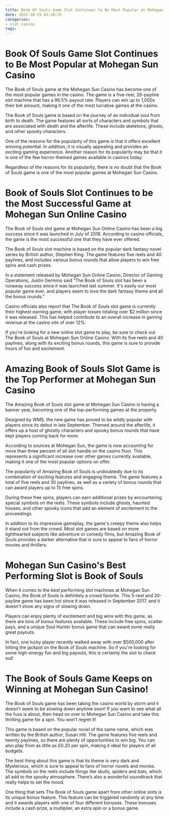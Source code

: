 ```yaml
---
title: Book Of Souls Game Slot Continues to Be Most Popular at Mohegan Sun Casino
date: 2022-10-29 03:20:25
categories:
- slot casino
tags:
---
```



#  Book Of Souls Game Slot Continues to Be Most Popular at Mohegan Sun Casino

The Book of Souls game at the Mohegan Sun Casino has become one of the most popular games in the casino. The game is a five-reel, 20-payline slot machine that has a 96.5% payout rate. Players can win up to 1,000x their bet amount, making it one of the most lucrative games at the casino.

The Book of Souls game is based on the journey of an individual soul from birth to death. The game features all sorts of characters and symbols that are associated with death and the afterlife. These include skeletons, ghosts, and other spooky characters.

One of the reasons for the popularity of this game is that it offers excellent winning potential. In addition, it is visually appealing and provides an exciting gaming experience. Another reason for its popularity may be that it is one of the few horror-themed games available in casinos today.

Regardless of the reasons for its popularity, there is no doubt that the Book of Souls game is one of the most popular games at Mohegan Sun Casino.

#  Book of Souls Slot Continues to be the Most Successful Game at Mohegan Sun Online Casino

The Book of Souls slot game at Mohegan Sun Online Casino has been a big success since it was launched in July of 2018. According to casino officials, the game is the most successful one that they have ever offered.

The Book of Souls slot machine is based on the popular dark fantasy novel series by British author, Stephen King. The game features five reels and 40 paylines, and includes various bonus rounds that allow players to win free spins and cash prizes.

In a statement released by Mohegan Sun Online Casino, Director of Gaming Operations, Justin Germino said "The Book of Souls slot has been a runaway success since it was launched last summer. It's easily our most popular game ever, and players seem to love the dark fantasy theme and all the bonus rounds."

Casino officials also report that The Book of Souls slot game is currently their highest earning game, with player losses totaling over $2 million since it was released. This has helped contribute to an overall increase in gaming revenue at the casino site of over 12%.

If you're looking for a new online slot game to play, be sure to check out The Book of Souls at Mohegan Sun Online Casino. With its five reels and 40 paylines, along with its exciting bonus rounds, this game is sure to provide hours of fun and excitement.

#  Amazing Book of Souls Slot Game is the Top Performer at Mohegan Sun Casino

The Amazing Book of Souls slot game at Mohegan Sun Casino is having a banner year, becoming one of the top-performing games at the property.

Designed by WMS, the new game has proved to be wildly popular with players since its debut in late September. Themed around the afterlife, it offers up a host of ghostly characters and spooky bonus rounds that have kept players coming back for more.

According to sources at Mohegan Sun, the game is now accounting for more than three percent of all slot handle on the casino floor. This represents a significant increase over other games currently available, making it one of the most popular options on offer.

The popularity of Amazing Book of Souls is undoubtedly due to its combination of exciting features and engaging theme. The game features a total of five reels and 30 paylines, as well as a variety of bonus rounds that can award players up to 15 free spins.

During these free spins, players can earn additional prizes by encountering special symbols on the reels. These symbols include ghosts, haunted houses, and other spooky icons that add an element of excitement to the proceedings.

In addition to its impressive gameplay, the game's creepy theme also helps it stand out from the crowd. Most slot games are based on more lighthearted subjects like adventure or comedy films, but Amazing Book of Souls provides a darker alternative that is sure to appeal to fans of horror movies and thrillers.

#  Mohegan Sun Casino's Best Performing Slot is Book of Souls

When it comes to the best performing slot machines at Mohegan Sun Casino, the Book of Souls is definitely a crowd favorite. This 5-reel and 20-payline game has been hot since it was released in September 2017, and it doesn't show any signs of slowing down.

Players can enjoy plenty of excitement and big wins with this game, as there are tons of bonus features available. These include free spins, scatter pays, and a unique Soul Hunter bonus game that can award some really great payouts.

In fact, one lucky player recently walked away with over $500,000 after hitting the jackpot on the Book of Souls machine. So if you're looking for some high-energy fun and big payouts, this is certainly the slot to check out!

#  The Book of Souls Game Keeps on Winning at Mohegan Sun Casino!

The Book of Souls game has been taking the casino world by storm and it doesn’t seem to be slowing down anytime soon! If you want to see what all the fuss is about, then head on over to Mohegan Sun Casino and take this thrilling game for a spin. You won’t regret it!

This game is based on the popular novel of the same name, which was written by the British author, Susan Hill. The game features five reels and twenty paylines, so there are plenty of opportunities to win big. You can also play from as little as £0.20 per spin, making it ideal for players of all budgets.

The best thing about this game is that its theme is very dark and Mysterious, which is sure to appeal to fans of horror novels and movies. The symbols on the reels include things like skulls, spiders and bats, which all add to the spooky atmosphere. There’s also a wonderful soundtrack that really helps to set the mood.

One thing that sets The Book of Souls game apart from other online slots is its unique bonus feature. This feature can be triggered randomly at any time and it awards players with one of four different bonuses. These bonuses include a cash prize, a multiplier, an extra spin or a bonus game.